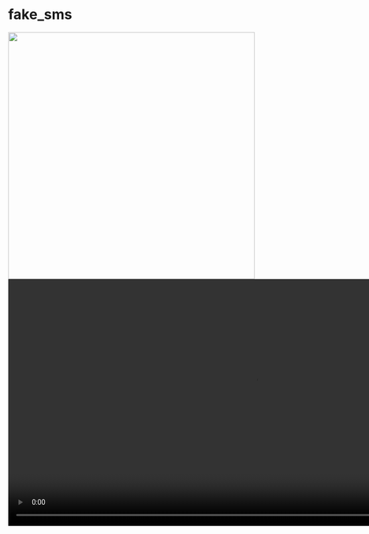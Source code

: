 # fake_sms

<img src="https://github.com/user-attachments/assets/c22db187-5db4-498d-ab55-ff51a79f7244" height="500">
<video src="https://github.com/user-attachments/assets/87639dfb-7dc8-4a8d-82ad-63e135771da7" height="500"></video>
